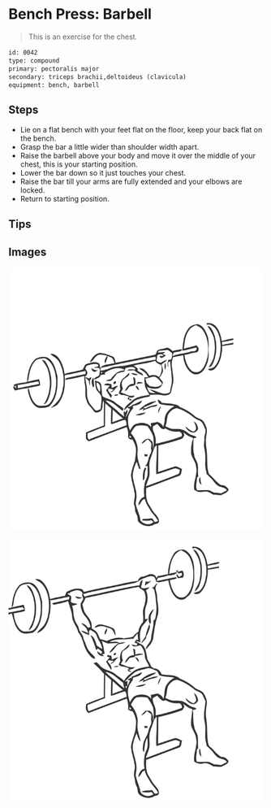 # Bench Press: Barbell
> This is an exercise for the chest.

``` 
id: 0042 
type: compound 
primary: pectoralis major 
secondary: triceps brachii,deltoideus (clavicula) 
equipment: bench, barbell 
``` 

## Steps

 - Lie on a flat bench with your feet flat on the floor, keep your back flat on the bench.
 - Grasp the bar a little wider than shoulder width apart.
 - Raise the barbell above your body and move it over the middle of your chest, this is your starting position.
 - Lower the bar down so it just touches your chest.
 - Raise the bar till your arms are fully extended and your elbows are locked.
 - Return to starting position.

## Tips


## Images

![](./../svg/0042-relaxation.svg)

![](./../svg/0042-tension.svg)
